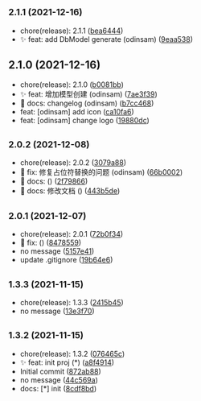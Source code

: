 ## <small>2.1.1 (2021-12-16)</small>

* chore(release): 2.1.1 ([bea6444](https://github.com/odinsam/odin-vsce-sundry/commit/bea6444))
* ✨ feat: add DbModel generate (odinsam) ([9eaa538](https://github.com/odinsam/odin-vsce-sundry/commit/9eaa538))



## 2.1.0 (2021-12-16)

* chore(release): 2.1.0 ([b0081bb](https://github.com/odinsam/odin-vsce-sundry/commit/b0081bb))
* ✨ feat: 增加模型创建 (odinsam) ([7ae3f39](https://github.com/odinsam/odin-vsce-sundry/commit/7ae3f39))
* 📃 docs: changelog (odinsam) ([b7cc468](https://github.com/odinsam/odin-vsce-sundry/commit/b7cc468))
* feat: [odinsam] add icon ([ca10fa6](https://github.com/odinsam/odin-vsce-sundry/commit/ca10fa6))
* feat: [odinsam] change logo ([19880dc](https://github.com/odinsam/odin-vsce-sundry/commit/19880dc))



## <small>2.0.2 (2021-12-08)</small>

* chore(release): 2.0.2 ([3079a88](https://github.com/odinsam/odin-vsce-sundry/commit/3079a88))
* 🐞 fix: 修复占位符替换的问题 (odinsam) ([66b0002](https://github.com/odinsam/odin-vsce-sundry/commit/66b0002))
* 📃 docs:  () ([2f79866](https://github.com/odinsam/odin-vsce-sundry/commit/2f79866))
* 📃 docs: 修改文档 () ([443b5de](https://github.com/odinsam/odin-vsce-sundry/commit/443b5de))



## <small>2.0.1 (2021-12-07)</small>

* chore(release): 2.0.1 ([72b0f34](https://github.com/odinsam/odin-vsce-sundry/commit/72b0f34))
* 🐞 fix:  () ([8478559](https://github.com/odinsam/odin-vsce-sundry/commit/8478559))
* no message ([5157e41](https://github.com/odinsam/odin-vsce-sundry/commit/5157e41))
* update .gitignore ([19b64e6](https://github.com/odinsam/odin-vsce-sundry/commit/19b64e6))



## <small>1.3.3 (2021-11-15)</small>

* chore(release): 1.3.3 ([2415b45](https://github.com/odinsam/odin-vsce-sundry/commit/2415b45))
* no message ([13e3f70](https://github.com/odinsam/odin-vsce-sundry/commit/13e3f70))



## <small>1.3.2 (2021-11-15)</small>

* chore(release): 1.3.2 ([076465c](https://github.com/odinsam/odin-vsce-sundry/commit/076465c))
* ✨ feat: init proj (*) ([a8f4914](https://github.com/odinsam/odin-vsce-sundry/commit/a8f4914))
* Initial commit ([872ab88](https://github.com/odinsam/odin-vsce-sundry/commit/872ab88))
* no message ([44c569a](https://github.com/odinsam/odin-vsce-sundry/commit/44c569a))
* docs: [*] init ([8cdf8bd](https://github.com/odinsam/odin-vsce-sundry/commit/8cdf8bd))




